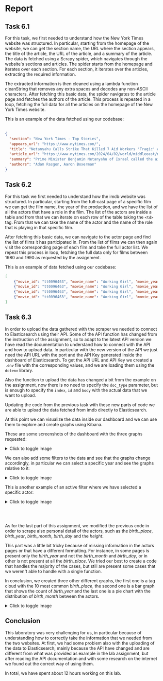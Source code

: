 # Report

## Task 6.1

For this task, we first needed to understand how the New York Times website was structured. In particular, starting from the homepage of the website, we can get the section name, the URL where the section appears, the title of the article, the URL of the article, and a summary of the article.  The data is fetched using a Scrapy spider, which navigates through the website's sections and articles. The spider starts from the homepage and iterates over each section. For each section, it iterates over the articles, extracting the required information.

The extracted information is then cleaned using a lambda function cleanString that removes any extra spaces and decodes any non-ASCII characters.  After fetching this basic data, the spider navigates to the article page and fetches the authors of the article.  This process is repeated in a loop, fetching the full data for all the articles on the homepage of the New York Times website.

This is an example of the data fetched using our codebase:
```json

{
  "section": "New York Times - Top Stories",
  "appears_url": "https://www.nytimes.com/",
  "title": "Netanyahu Calls Strike That Killed 7 Aid Workers 'Tragic' and Unintentional",
  "article_url": "https://www.nytimes.com/2024/04/02/world/middleeast/netanyahu-strike-aid-workers.html",
  "summary": "Prime Minister Benjamin Netanyahu of Israel called the airstrike that killed seven aid workers 'tragic' and 'unintentional.'",
  "authors": "Adam Rasgon, Aaron Boxerman"
}
  ```

## Task 6.2

For this task we first needed to understand how the imdb website was structured.
In particular, starting from the full-cast page of a specific film we can get the film name, the year of the production, and we have the list of all the actors that have a role in the film. The list of the actors are inside a table and from that we can iterate on each row of the table taking the `<td>` tag. From that we can take the name of the actor and the name of the role that is playing in that specific film.

After fetching this basic data, we can navigate to the actor page and find the list of films it has participated in. From the list of films we can then again visit the corresponding page of each film and take the full actor list. 
We repeat this process in loop, fetching the full data only for films between 1980 and 1990 as requested by the assignment.

This is an example of data fetched using our codebase:
```json
[
    {"movie_id": "tt0096463", "movie_name": "Working Girl", "movie_year": 1988, "actor_name": "Harrison Ford", "actor_id": "nm0000148", "role_name": "Jack Trainer"},
    {"movie_id": "tt0096463", "movie_name": "Working Girl", "movie_year": 1988, "actor_name": "Sigourney Weaver", "actor_id": "nm0000244", "role_name": "Katharine Parker"},
    {"movie_id": "tt0096463", "movie_name": "Working Girl", "movie_year": 1988, "actor_name": "Melanie Griffith", "actor_id": "nm0000429", "role_name": "Tess McGill"},
    {"movie_id": "tt0096463", "movie_name": "Working Girl", "movie_year": 1988, "actor_name": "Alec Baldwin", "actor_id": "nm0000285", "role_name": "Mick Dugan"}
]
```

## Task 6.3

In order to upload the data gathered with the scraper we needed to connect to Elasticsearch using their API. Some of the API function has changed from the instruction of the assignment, so to adapt to the latest API version we have read the documentation to understand how to connect with the API and how to upload data.
In particular with the new version of the API we just need the API URL with the port and the API Key generated inside the dashboard of Elasticsearch.
To get the API URL and API Key we created a `.env` file with the corresponding values, and we are loading them using the `dotenv` library.

Also the function to upload the data has changed a bit from the example on the assignment, now there is no need to specify the `doc_type` parameter, but is enough to specify the `index`, `id` and `body` with the actual data that we want to upload.

Updating the code from the previous task with these new parts of code we are able to upload the data fetched from imdb directly to Elasticsearch.

At this point we can visualize the data inside our dashboard and we can use them to explore and create graphs using Kibana.

These are some screenshots of the dashboard with the three graphs requested:

<details>
  <summary>Click to toggle image</summary>
  
  ![img1](images/1.png)
  ![img1](images/2.png)
</details>

We can also add some filters to the data and see that the graphs change accordingly, in particular we can select a specific year and see the graphs relative to it:
<details>
  <summary>Click to toggle image</summary>
  
  ![img1](images/3.png)
  ![img1](images/4.png)
</details>

This is another example of an active filter where we have selected a specific actor:
<details>
  <summary>Click to toggle image</summary>
  
  ![img1](images/5.png)
  ![img1](images/6.png)
</details>

<br><br>

As for the last part of this assignment, we modified the previous code in order to scrape also personal detail of the actors, such as the _birth_place_, _birth_year_, _birth_month_, _birth_day_ and the _height_.

This part was a little bit tricky because of missing information in the actors pages or that have a different formatting. For instance, in some pages is present only the _birth_year_ and not the _birth_month_ and _birth_day_, or in other is not present at all the _birth_place_.
We tried our best to create a code that handles the majority of the cases, but still are present some cases that we weren't able to handle with a single function.

In conclusion, we created three other different graphs, the first one is a tag cloud with the 10 most common _birth_place_, the second one is a bar graph that shows the count of _birth_year_ and the last one is a pie chart with the distribution of _birth_month_ between the actors.

<details>
  <summary>Click to toggle image</summary>
  
  ![img1](images/7.png)
  ![img1](images/8.png)
</details>

## Conclusion
This laboratory was very challenging for us, in particular because of understanding how to correctly take the information that we needed from the two websites. At first, we had some problem also with the uploading of the data to Elasticsearch, mainly because the API have changed and are different from what was provided as example in the lab assignment, but after reading the API documentation and with some research on the internet we found out the correct way of using them.

In total, we have spent about 12 hours working on this lab.